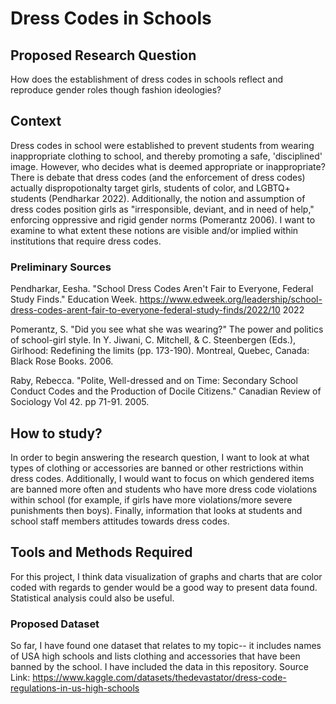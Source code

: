 # Dress Codes in Schools
## Proposed Research Question
How does the establishment of dress codes in schools reflect and reproduce gender roles though fashion ideologies?

## Context
Dress codes in school were established to prevent students from wearing inappropriate clothing to school, and thereby promoting a safe, 'disciplined' image. However, who decides what is deemed appropriate or inappropriate? There is debate that dress codes (and the enforcement of dress codes) actually dispropotionalty target girls, students of color, and LGBTQ+ students (Pendharkar 2022). Additionally, the notion and assumption of dress codes position girls as "irresponsible, deviant, and in need of help," enforcing oppressive and rigid gender norms (Pomerantz 2006). I want to examine to what extent these notions are visible and/or implied within institutions that require dress codes. 

### Preliminary Sources
Pendharkar, Eesha. "School Dress Codes Aren't Fair to Everyone, Federal Study Finds." Education Week. https://www.edweek.org/leadership/school-dress-codes-arent-fair-to-everyone-federal-study-finds/2022/10 2022

Pomerantz, S. "Did you see what she was wearing?" The power and politics of school-girl style. In Y. Jiwani, C. Mitchell, & C. Steenbergen (Eds.), Girlhood: Redefining the limits (pp. 173-190). Montreal, Quebec, Canada: Black Rose Books. 2006.

Raby, Rebecca. "Polite, Well-dressed and on Time: Secondary School Conduct Codes and the Production of Docile Citizens." Canadian Review of Sociology Vol 42. pp 71-91. 2005. 

## How to study? 
In order to begin answering the research question, I want to look at what types of clothing or accessories are banned or other restrictions within dress codes. Additionally, I would want to focus on which gendered items are banned more often and students who have more dress code violations within school (for example, if girls have more violations/more severe punishments then boys). Finally, information that looks at students and school staff members attitudes towards dress codes.

## Tools and Methods Required
For this project, I think data visualization of graphs and charts that are color coded with regards to gender would be a good way to present data found. Statistical analysis could also be useful. 

### Proposed Dataset 
So far, I have found one dataset that relates to my topic-- it includes names of USA high schools and lists clothing and accessories that have been banned by the school. I have included the data in this repository. Source Link: https://www.kaggle.com/datasets/thedevastator/dress-code-regulations-in-us-high-schools 
